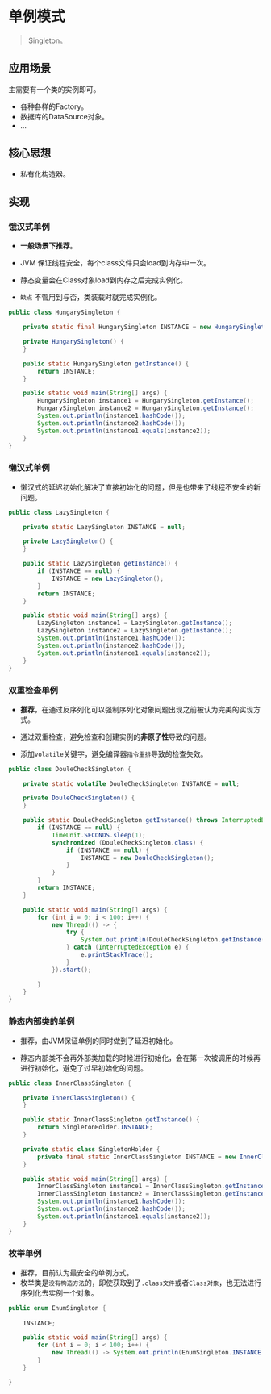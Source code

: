 # 单例模式

> Singleton。

## 应用场景

主需要有一个类的实例即可。

- 各种各样的Factory。
- 数据库的DataSource对象。
- ...

## 核心思想

- 私有化构造器。

## 实现

### 饿汉式单例

- **一般场景下推荐**。

- JVM 保证线程安全，每个class文件只会load到内存中一次。
- 静态变量会在Class对象load到内存之后完成实例化。
- `缺点` 不管用到与否，类装载时就完成实例化。

```java
public class HungarySingleton {

    private static final HungarySingleton INSTANCE = new HungarySingleton();

    private HungarySingleton() {
    }

    public static HungarySingleton getInstance() {
        return INSTANCE;
    }

    public static void main(String[] args) {
        HungarySingleton instance1 = HungarySingleton.getInstance();
        HungarySingleton instance2 = HungarySingleton.getInstance();
        System.out.println(instance1.hashCode());
        System.out.println(instance2.hashCode());
        System.out.println(instance1.equals(instance2));
    }
}
```

### 懒汉式单例

- 懒汉式的延迟初始化解决了直接初始化的问题，但是也带来了线程不安全的新问题。

```java
public class LazySingleton {

    private static LazySingleton INSTANCE = null;

    private LazySingleton() {
    }

    public static LazySingleton getInstance() {
        if (INSTANCE == null) {
            INSTANCE = new LazySingleton();
        }
        return INSTANCE;
    }

    public static void main(String[] args) {
        LazySingleton instance1 = LazySingleton.getInstance();
        LazySingleton instance2 = LazySingleton.getInstance();
        System.out.println(instance1.hashCode());
        System.out.println(instance2.hashCode());
        System.out.println(instance1.equals(instance2));
    }
}

```

### 双重检查单例

- **推荐**，在通过反序列化可以强制序列化对象问题出现之前被认为完美的实现方式。

- 通过双重检查，避免检查和创建实例的**非原子性**导致的问题。
- 添加`volatile`关键字，避免编译器`指令重排`导致的检查失效。

```java
public class DouleCheckSingleton {

    private static volatile DouleCheckSingleton INSTANCE = null;

    private DouleCheckSingleton() {
    }

    public static DouleCheckSingleton getInstance() throws InterruptedException {
        if (INSTANCE == null) {
            TimeUnit.SECONDS.sleep(1);
            synchronized (DouleCheckSingleton.class) {
                if (INSTANCE == null) {
                    INSTANCE = new DouleCheckSingleton();
                }
            }
        }
        return INSTANCE;
    }

    public static void main(String[] args) {
        for (int i = 0; i < 100; i++) {
            new Thread(() -> {
                try {
                    System.out.println(DouleCheckSingleton.getInstance().hashCode());
                } catch (InterruptedException e) {
                    e.printStackTrace();
                }
            }).start();

        }
    }
}
```

### 静态内部类的单例

- 推荐，由JVM保证单例的同时做到了延迟初始化。

- 静态内部类不会再外部类加载的时候进行初始化，会在第一次被调用的时候再进行初始化，避免了过早初始化的问题。

```java
public class InnerClassSingleton {

    private InnerClassSingleton() {
    }

    public static InnerClassSingleton getInstance() {
        return SingletonHolder.INSTANCE;
    }

    private static class SingletonHolder {
        private final static InnerClassSingleton INSTANCE = new InnerClassSingleton();
    }

    public static void main(String[] args) {
        InnerClassSingleton instance1 = InnerClassSingleton.getInstance();
        InnerClassSingleton instance2 = InnerClassSingleton.getInstance();
        System.out.println(instance1.hashCode());
        System.out.println(instance2.hashCode());
        System.out.println(instance1.equals(instance2));
    }
}
```

### 枚举单例

- 推荐，目前认为最安全的单例方式。
- 枚举类是`没有构造方法`的，即使获取到了`.class文件`或者`Class对象`，也无法进行序列化去实例一个对象。

```java
public enum EnumSingleton {
    
    INSTANCE;

    public static void main(String[] args) {
        for (int i = 0; i < 100; i++) {
            new Thread(() -> System.out.println(EnumSingleton.INSTANCE.hashCode())).start();
        }
    }

}
```

